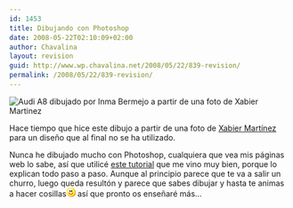 ```yaml
---
id: 1453
title: Dibujando con Photoshop
date: 2008-05-22T02:10:09+02:00
author: Chavalina
layout: revision
guid: http://www.wp.chavalina.net/2008/05/22/839-revision/
permalink: /2008/05/22/839-revision/
---
```

<p class="imgcentro">
  <img src="http://chavalina.net/imagenes/fotos/vectorizados-audi.jpg" alt="Audi A8 dibujado por Inma Bermejo a partir de una foto de Xabier Martinez" />
</p>

Hace tiempo que hice este dibujo a partir de una foto de <a href="http://www.flickr.com/photos/xabier-martinez/" target="_blank">Xabier Martínez</a> para un dise&ntilde;o que al final no se ha utilizado.

Nunca he dibujado mucho con Photoshop, cualquiera que vea mis páginas web lo sabe, así que utilicé <a href="http://me-myself.deviantart.com/art/Vector-in-Photoshop-7-CS2-21925847" target="_blank">este tutorial</a> que me vino muy bien, porque lo explican todo paso a paso. Aunque al principio parece que te va a salir un churro, luego queda resultón y parece que sabes dibujar y hasta te animas a hacer cosillas![emo](/imagenes/emoticonos/sonrisa.gif) así que pronto os ense&ntilde;aré más…